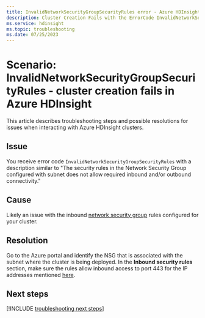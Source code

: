 ```yaml
---
title: InvalidNetworkSecurityGroupSecurityRules error - Azure HDInsight
description: Cluster Creation Fails with the ErrorCode InvalidNetworkSecurityGroupSecurityRules
ms.service: hdinsight
ms.topic: troubleshooting
ms.date: 07/25/2023
---
```


# Scenario: InvalidNetworkSecurityGroupSecurityRules - cluster creation fails in Azure HDInsight

This article describes troubleshooting steps and possible resolutions for issues when interacting with Azure HDInsight clusters.

## Issue

You receive error code `InvalidNetworkSecurityGroupSecurityRules` with a description similar to "The security rules in the Network Security Group configured with subnet does not allow required inbound and/or outbound connectivity."

## Cause

Likely an issue with the inbound [network security group](../../virtual-network/virtual-network-vnet-plan-design-arm.md) rules configured for your cluster.

## Resolution

Go to the Azure portal and identify the NSG that is associated with the subnet where the cluster is being deployed. In the **Inbound security rules** section, make sure the rules allow inbound access to port 443 for the IP addresses mentioned [here](../control-network-traffic.md).

## Next steps

[!INCLUDE [troubleshooting next steps](../includes/hdinsight-troubleshooting-next-steps.md)]
